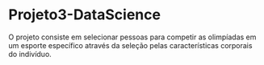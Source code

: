 # Projeto3-DataScience
O projeto consiste em selecionar pessoas para competir as olimpíadas em um esporte específico através da seleção pelas características corporais do indivíduo.

